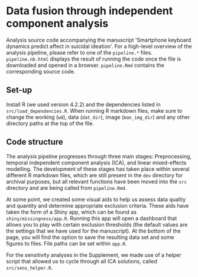 # Data fusion through independent component analysis

Analysis source code accompanying the manuscript 'Smartphone keyboard dynamics predict affect in suicidal ideation'. For a high-level overview of the analysis pipeline, please refer to one of the `pipeline.*` files. `pipeline.nb.html` displays the result of running the code once the file is downloaded and opened in a browser. `pipeline.Rmd` contains the corresponding source code.

## Set-up

Install R (we used version 4.2.2) and the dependencies listed in `src/load_dependencies.R`. When running R markdown files, make sure to change the working (`wd`), data (`dat_dir`), image (`man_img_dir`) and any other directory paths at the top of the file.

## Code structure

The analysis pipeline progresses through three main stages: Preprocessing, temporal independent component analysis (ICA), and linear mixed-effects modelling. The development of these stages has taken place within several different R markdown files, which are still present in the `dev` directory for archival purposes, but all relevant functions have been moved into the `src` directory and are being called from `pipeline.Rmd`.

At some point, we created some visual aids to help us assess data quality and quantity and determine appropriate exclusion criteria. These aids have taken the form of a Shiny app, which can be found as `shiny/missingness/app.R`. Running this app will open a dashboard that allows you to play with certain exclusion thresholds (the default values are the settings that we have used for the manuscript). At the bottom of the page, you will find the option to save the resulting data set and some figures to files. File paths can be set within `app.R`.

For the sensitivity analyses in the Supplement, we made use of a helper script that allowed us to cycle through all ICA solutions, called `src/sens_helper.R`.
